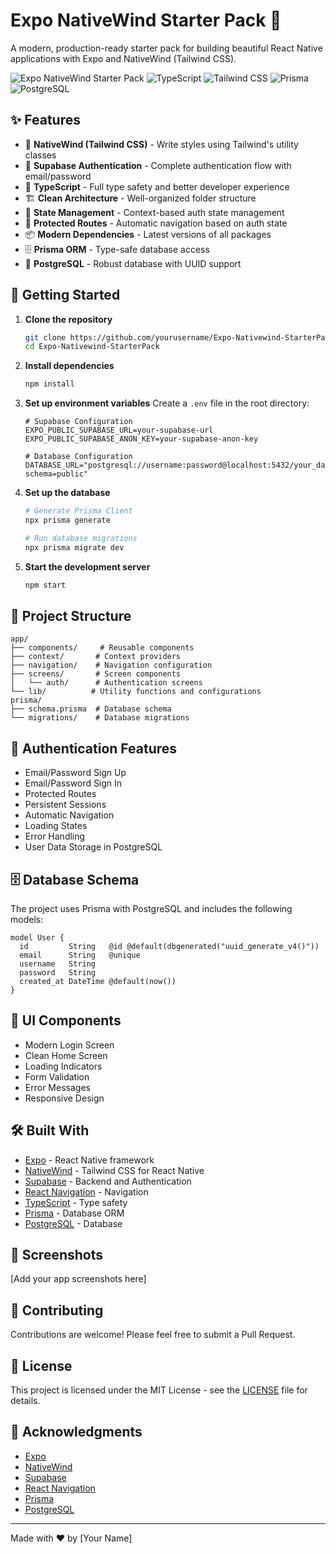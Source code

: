 # Expo NativeWind Starter Pack 🚀

A modern, production-ready starter pack for building beautiful React Native applications with Expo and NativeWind (Tailwind CSS).

![Expo NativeWind Starter Pack](https://img.shields.io/badge/Expo-NativeWind-blue)
![TypeScript](https://img.shields.io/badge/TypeScript-4.9.5-blue)
![Tailwind CSS](https://img.shields.io/badge/Tailwind%20CSS-3.3.0-blue)
![Prisma](https://img.shields.io/badge/Prisma-5.0.0-blue)
![PostgreSQL](https://img.shields.io/badge/PostgreSQL-15.0-blue)

## ✨ Features

- 🎨 **NativeWind (Tailwind CSS)** - Write styles using Tailwind's utility classes
- 🔐 **Supabase Authentication** - Complete authentication flow with email/password
- 📱 **TypeScript** - Full type safety and better developer experience
- 🏗️ **Clean Architecture** - Well-organized folder structure
- 🔄 **State Management** - Context-based auth state management
- 🎯 **Protected Routes** - Automatic navigation based on auth state
- 📦 **Modern Dependencies** - Latest versions of all packages
- 🗄️ **Prisma ORM** - Type-safe database access
- 🐘 **PostgreSQL** - Robust database with UUID support

## 🚀 Getting Started

1. **Clone the repository**
   ```bash
   git clone https://github.com/yourusername/Expo-Nativewind-StarterPack.git
   cd Expo-Nativewind-StarterPack
   ```

2. **Install dependencies**
   ```bash
   npm install
   ```

3. **Set up environment variables**
   Create a `.env` file in the root directory:
   ```
   # Supabase Configuration
   EXPO_PUBLIC_SUPABASE_URL=your-supabase-url
   EXPO_PUBLIC_SUPABASE_ANON_KEY=your-supabase-anon-key

   # Database Configuration
   DATABASE_URL="postgresql://username:password@localhost:5432/your_database_name?schema=public"
   ```

4. **Set up the database**
   ```bash
   # Generate Prisma Client
   npx prisma generate

   # Run database migrations
   npx prisma migrate dev
   ```

5. **Start the development server**
   ```bash
   npm start
   ```

## 📁 Project Structure

```
app/
├── components/     # Reusable components
├── context/       # Context providers
├── navigation/    # Navigation configuration
├── screens/       # Screen components
│   └── auth/      # Authentication screens
└── lib/          # Utility functions and configurations
prisma/
├── schema.prisma  # Database schema
└── migrations/    # Database migrations
```

## 🔐 Authentication Features

- Email/Password Sign Up
- Email/Password Sign In
- Protected Routes
- Persistent Sessions
- Automatic Navigation
- Loading States
- Error Handling
- User Data Storage in PostgreSQL

## 🗄️ Database Schema

The project uses Prisma with PostgreSQL and includes the following models:

```prisma
model User {
  id         String   @id @default(dbgenerated("uuid_generate_v4()"))
  email      String   @unique
  username   String   
  password   String
  created_at DateTime @default(now())
}
```

## 🎨 UI Components

- Modern Login Screen
- Clean Home Screen
- Loading Indicators
- Form Validation
- Error Messages
- Responsive Design

## 🛠️ Built With

- [Expo](https://expo.dev/) - React Native framework
- [NativeWind](https://www.nativewind.dev/) - Tailwind CSS for React Native
- [Supabase](https://supabase.com/) - Backend and Authentication
- [React Navigation](https://reactnavigation.org/) - Navigation
- [TypeScript](https://www.typescriptlang.org/) - Type safety
- [Prisma](https://www.prisma.io/) - Database ORM
- [PostgreSQL](https://www.postgresql.org/) - Database

## 📱 Screenshots

[Add your app screenshots here]

## 🤝 Contributing

Contributions are welcome! Please feel free to submit a Pull Request.

## 📄 License

This project is licensed under the MIT License - see the [LICENSE](LICENSE) file for details.

## 🙏 Acknowledgments

- [Expo](https://expo.dev/)
- [NativeWind](https://www.nativewind.dev/)
- [Supabase](https://supabase.com/)
- [React Navigation](https://reactnavigation.org/)
- [Prisma](https://www.prisma.io/)
- [PostgreSQL](https://www.postgresql.org/)

---

Made with ❤️ by [Your Name]